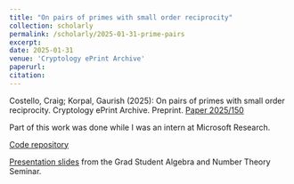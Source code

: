 ```yaml
---
title: "On pairs of primes with small order reciprocity"
collection: scholarly
permalink: /scholarly/2025-01-31-prime-pairs
excerpt: 
date: 2025-01-31
venue: 'Cryptology ePrint Archive'
paperurl:
citation: 
---
```

Costello, Craig; Korpal, Gaurish (2025): On pairs of primes with small order reciprocity. Cryptology ePrint Archive. Preprint. [Paper 2025/150](https://eprint.iacr.org/2025/150)

Part of this work was done while I was an intern at Microsoft Research.

[Code repository](https://github.com/gkorpal/order-reciprocity)

[Presentation slides](https://gkorpal.github.io/files/prime-pairs_ppt.pdf) from the Grad Student Algebra and Number Theory Seminar.
